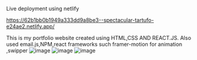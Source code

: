 
Live deployment using netlify

https://62b1bb0b1949a333dd9a8be3--spectacular-tartufo-e24ae2.netlify.app/

This is my portfolio website created using HTML,CSS AND REACT.JS. 
Also used email.js,NPM,react frameworks such framer-motion for animation ,swipper
![image](https://user-images.githubusercontent.com/97359790/175818383-0a72512d-d4d4-4729-89a9-cdcee33c6f74.png)
![image](https://user-images.githubusercontent.com/97359790/175818421-6bafb936-9220-4304-8cc4-24d206008d23.png)
![image](https://user-images.githubusercontent.com/97359790/175818451-b7aa21ff-dea2-4dec-aeea-529fe4aa2e1d.png)




